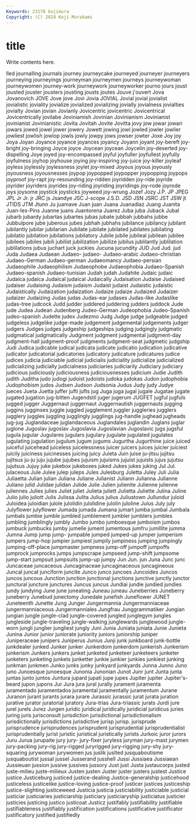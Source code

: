 ```yaml
---
Keywords: 23178 kojimura
Copyright: (C) 2024 Koji Murakami
---
```


# title

Write contents here.



lled journalling journals journey journeycake
journeyed journeyer journeyers journeying journeyings journeyman journeymen journeys journeywoman journeywomen
journey-work journeywork journeyworker journo jours joust jousted jouster jousters jousting
jousts joutes Jouve j'ouvert Jova Jovanovich JOVE Jove jove Jovi
Jovia JOVIAL Jovial jovial jovialist jovialistic joviality jovialize jovialized jovializing
jovially jovialness jovialties jovialty Jovian jovian Jovianly Jovicentric jovicentric Jovicentrical
Jovicentrically jovilabe Joviniamish Jovinian Jovinianism Jovinianist jovinianist Jovinianistic Jovita Jovitah
Jovite Jovitta jovy jow jowar jowari jowars jowed jowel jower
jowery Jowett jowing jowl jowled jowler jowlier jowliest jowlish jowlop
jowls jowly jowpy jows jowser jowter Joxe Joy joy Joya
Joyan Joyance joyance joyances joyancy Joyann joyant joy-bereft joy-bright joy-bringing
Joyce joyce Joycean joycean Joycelin joy-deserted joy-dispelling Joye joyed joy-encompassed
joyful joyfuller joyfullest joyfully joyfulness joyhop joyhouse joying joy-inspiring joy-juice
joy-killer joyleaf joyless joylessly joylessness joylet joy-mixed Joyous joyous joyously
joyousness joyousnesses joypop joypopped joypopper joypopping joypops joyproof joy-rapt joy-resounding
joy-ridden joyridden joy-ride joyride joyrider joyriders joyrides joy-riding joyriding joyridings
joy-rode joyrode joys joysome joystick joysticks joyweed joy-wrung Jozef Jozy
J.P. JP JPEG JPL Jr Jr. jr JRC js Jsandye
JSC J-scope J.S.D. JSD JSN JSRC JST JSW jt JTIDS
JTM Jtunn Ju juamave Juan juan Juana Juanadiaz Juang Juanita
Juan-les-Pins Juanne juans Juantorena Juarez Juba juba Juback Jubal jubarb
jubardy jubartas jubartes jubas jubate jubbah jubbahs jubbe Jubbulpore jube
juberous jubes jubhah jubhahs jubilance jubilancy jubilant jubilantly jubilar jubilarian
Jubilate jubilate jubilated jubilates jubilating jubilatio jubilation jubilations jubilatory Jubile
jubile jubileal jubilean jubilee jubilees jubiles jubili jubilist jubilization jubilize
jubilus jublilantly jublilation jublilations jubus juchart juck juckies Jucuna jucundity
JUD Jud Jud. jud Juda Judaea Judaean Judaeo- judaeo- Judaeo-arabic
Judaeo-christian Judaeo-German Judaeo-german Judaeomancy Judaeo-persian Judaeophile Judaeophilism Judaeophobe Judaeophobia Judaeo-Spanish
Judaeo-spanish Judaeo-tunisian Judah judah Judahite Judaic judaic Judaica judaica Judaical
judaical Judaically Judaisation Judaise Judaised judaiser Judaising Judaism judaism Judaist
judaist Judaistic judaistic Judaistically Judaization judaization Judaize judaize Judaized Judaizer
judaizer Judaizing Judas judas Judas-ear judases Judas-like Judaslike judas-tree judcock
Judd judder juddered juddering judders juddock Jude jude Judea Judean
Judenberg Judeo-German Judeophobia Judeo-Spanish judeo-spanish Judette judex Judezmo Judg Judge
judge judgeable judged judgeless judgelike judge-made judgement judgemental judgements judger
judgers Judges judges judgeship judgeships judging judgingly judgmatic judgmatical judgmatically
Judgment judgment judgmental judgment-day judgment-hall judgment-proof judgments judgment-seat judgmetic judgship
Judi Judica judicable judical judicata judicate judicatio judication judicative judicator
judicatorial judicatories judicatory judicature judicatures judice judices judicia judiciable judicial
judicialis judiciality judicialize judicialized judicializing judicially judicialness judiciaries judiciarily Judiciary
judiciary judicious judiciously judiciousness judiciousnesses judicium Judie Judith judith Juditha
judo judogi judoist judoists judoka judokas Judon judophobia Judophobism judos
Judsen Judson Judsonia Judus Judy judy Judye jueces Jueta Juetta
juffer jufti jufts jug Juga juga jugal jugale Jugatae jugate
jugated jugation jug-bitten Jugendstil juger jugerum JUGFET jugful jugfuls jugged
jugger Juggernaut juggernaut Juggernautish juggernauts jugging juggins jugginses juggle juggled
jugglement juggler juggleries jugglers jugglery juggles juggling jugglingly jugglings jug-handle
jughead jugheads jug-jug Juglandaceae juglandaceous Juglandales juglandin Juglans juglar juglone
Jugoslav jugoslav Jugoslavia Jugoslavian Jugoslavic jugs jugsful jugula jugular Jugulares
jugulars jugulary jugulate jugulated jugulates jugulating jugulation jugulum jugum jugums
Jugurtha Jugurthine juice juiced juiceful juicehead juiceless juicelessness juicer juicers
juices juicier juiciest juicily juiciness juicinesses juicing juicy Juieta Juin
juise ju-jitsu jujitsu jujitsus ju-ju juju jujube jujubes jujuism jujuisms
jujuist jujuists jujus jujutsu jujutsus Jujuy juke jukebox jukeboxes juked
Jukes jukes juking Jul Jul. julaceous Jule Julee julep juleps
Jules Julesburg Juletta Juley Juli Julia Juliaetta Julian julian Juliana
Juliane Julianist Juliann Julianna Julianne Juliano julid Julidae julidan Julide
Julie Julien julienite Julienne julienne juliennes Julies julies Juliet juliet
Julieta juliett Julietta Juliette Julina Juline Julio julio juliott Julis
Julissa Julita Julius julius Juliustown Jullundur juloid Juloidea juloidian julole
julolidin julolidine julolin juloline Julus July july Julyflower julyflower Jumada
jumada Jumana jumart jumba jumbal Jumbala jumbals jumbie jumble jumbled
jumblement jumbler jumblers jumbles jumbling jumblingly jumbly Jumbo jumbo jumboesque
jumboism jumbos jumbuck jumbucks jumby jumelle jument jumentous jumfru jumillite
jumma Jumna Jump jump jump- jumpable jumped jumped-up jumper jumperism
jumpers jump-hop jumpier jumpiest jumpily jumpiness jumping jumpingly jumping-off-place jumpmaster
jumpness jump-off jumpoff jumpoffs jumprock jumprocks jumps jumpscrape jumpseed jump-shift
jumpsome jump-start jumpsuit jumpsuits jump-up jumpy Jun Jun. jun Juna
Junc junc Juncaceae juncaceous Juncaginaceae juncaginaceous juncagineous Juncal juncat junciform
juncite Junco junco juncoes Juncoides Juncos juncos juncous Junction junction
junctional junctions junctive junctly junctor junctural juncture junctures Juncus juncus
Jundiai jundie jundied jundies jundy jundying June june juneating Juneau
juneau Juneberries Juneberry juneberry Junebud junectomy Junedale junefish Juneflower JUNET
Juneteenth Junette Jung Junger Jungermannia Jungermanniaceae jungermanniaceous Jungermanniales Jungfrau Junggrammatiker
Jungian jungian jungle jungle-clad jungle-covered jungled junglegym jungles jungleside jungle-traveling
jungle-walking junglewards junglewood jungle-worn jungli junglier jungliest jungly Juni Junia
Juniata juniata Junie Junieta Junina Junior junior juniorate juniority juniors
juniorship juniper Juniperaceae junipers Juniperus Junius Junji junk junkboard junk-bottle
junkdealer junked Junker junker Junkerdom junkerdom junkerish Junkerism junkerism Junkers
junkers junket junketed junketeer junketeers junketer junketers junketing junkets junketter
junkie junkier junkies junkiest junking junkman junkmen Junko junks junky
junkyard junkyards Junna Junno Juno juno Junoesque junoesque Junonia Junonian
Junot Junr junt Junta junta juntas junto juntos Juntura jupard
jupati jupe jupes Jupiter jupiter Jupiter's-beard jupon jupons Jur Jura
jura jural jurally jurament juramenta juramentado juramentados juramental juramentally juramentum
Jurane Juranon jurant jurants jurara jurare Jurassic jurassic jurat jurata
juration jurative jurator juratorial juratory Jura-trias Jura-triassic jurats Jurdi jure
jurel jurels Jurez Jurgen juridic juridical juridically juridicial juridicus juries
juring juris jurisconsult jurisdiction jurisdictional jurisdictionalism jurisdictionally jurisdictions jurisdictive jurisp
jurisp. jurisprude jurisprudence jurisprudences jurisprudent jurisprudential jurisprudentialist jurisprudentially jurist juristic
juristical juristically jurists Jurkoic juror jurors Juru Jurua jurupaite jury
jury- jury-fixer juryless juryman jury-mast jurymen jury-packing jury-rig jury-rigged juryrigged
jury-rigging jury-shy jury-squaring jurywoman jurywomen jus juslik juslted jusquaboutisme jusquaboutist
jussal jussel Jusserand jusshell Jussi Jussiaea Jussiaean Jussieuan jussion jussive
jussives jussory Just just Justa justaucorps justed juste-milieu juste-milieux Justen
justen Juster juster justers justest Justice justice Justiceburg justiced justice-dealing
Justice-generalship justicehood justiceless justicelike justice-loving justice-proof justicer justices justiceship justice-slighting
justiceweed Justicia justicia justiciability justiciable justicial justiciar justiciaries justiciarship justiciary
justiciaryship justiciatus justicier justicies justicing justico justicoat Justicz justifably justifiability
justifiable justifiableness justifiably justification justifications justificative justificator justificatory justified justifiedly

